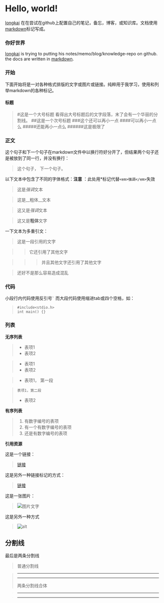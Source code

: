 Hello, world!
===
[longkai](https://github.com/longkai)
在在尝试在github上配置自己的笔记，备忘，博客，或知识库。文档使用[markdown][]标记写成。

### 你好世界
[longkai][] is trying to putting his notes/memo/blog/knowledge-repo on github.
the docs are written in [markdown][].

### 开始
下面开始将是一对各种格式排版的文字或图片或链接。纯粹用于我学习，使用和列举markdown的各种标记。

#### 标题
> #这是一个大号标题
> 看得出大号标题后的文字段落，末了会有一个华丽的分割线。
> ##这是一个次号标题
> ###这个还可以再小一点
> ####可以再小一点么
> #####还能再小一点么
> ######这是极限了

### 正文
这个句子和下一个句子在markdown文件中以换行符好分开了，但结果两个句子还是被放到了同一行，并没有换行：

> 这个句子，
> 下一个句子。

以下文本中包含了不同的字体格式：**注意** ：此处用\*标记代替`<em>强调</em>`失效

> 这是<em>强调</em>文本

> 这是__粗体__文本

> 这又是*强调*文本

> 这又是**粗体**文字

一下文本为多重引文：

> 这是一段引用的文字

> > 它还引用了其他文字

> > > 并且其他文字还引用了其他文字

> 还好不是那么容易造成混乱

### 代码

小段行内代码使用反引号`` ` ``
而大段代码使用缩进tab或四个空格，如：

>     #include<stdio.h>
>     int main() {}

### 列表

**无序列表**

> * 表项1
> * 表项2

> + 表项1
> + 表项2

> - 表项1， 第一段

>     表项1，第二段
> - 表项2

**有序列表**

> 1. 有数字编号的表项
> 1. 有一个有数字编号的表项
> 1. 还是有数字编号的表项

**引用资源**

这是一个链接：

> [链接](https://github.com/longkai)

这是另外一种链接标记的方式：

> [链接][1]

> [1]: https://github.com/longkai

这是一张图片：

> ![图片文字](http://ww4.sinaimg.cn/large/aa61ae0ejw1e6a0ph0lukj20m80ch75s.jpg)

这是另外一种方式

> ![alt][img]

**分割线**
---

最后是两条分割线

> 普通分割线

> -----
> ---
> 两条分割线合体

> * * *

> - - -

[markdown]: http://markdown.com
[longkai]: http://weibo.com/coding4fun
[1]: https://github.com/longkai
[img]: http://farm6.staticflickr.com/5497/9205215117_a68ace8364_o.png
